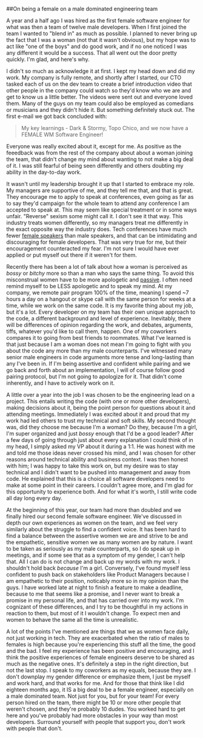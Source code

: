 ##On being a female on a male dominated engineering team

A year and a half ago I was hired as the first female software engineer for what was then a team of twelve male developers. When I first joined the team I wanted to "blend in" as much as possible. I planned to never bring up the fact that I was a woman (not that it wasn't obvious), but my hope was to act like "one of the boys" and do good work, and if no one noticed I was any different it would be a success. That all went out the door pretty quickly. I'm glad, and here's why.  

I didn't so much as acknowledge it at first. I kept my head down and did my work.  My company is fully remote, and shortly after I started, our CTO tasked each of us on the dev team to create a brief introduction video that other people in the company could watch so they'd know who we are and get to know us a little better. The videos were sent out and everyone loved them. Many of the guys on my team could also be employed as comedians or musicians and they didn't hide it. But something definitely stuck out. The first e-mail we got back concluded with: 

> My key learnings - Dark & Stormy, Topo Chico, and we now have a FEMALE WM Software Engineer!

Everyone was really excited about it, except for me. As positive as the feeedback was from the rest of the company about about a woman joining the team, that didn't change my mind about wanting to not make a big deal of it. I was still fearful of being seen differently and others doubting my ability in the day-to-day work.

It wasn't until my leadership brought it up that I started to embrace my role. My managers are supportive of me, and they tell me that, and that is great. They encourage me to apply to speak at conferences, even going as far as to say they'd campaign for the whole team to attend any conference I am accepted to speak at. This may seem like special treatment or in some ways unfair. "Reverse" sexism some might call it.  I don't see it that way. This industry treats women differently, so my managers treat me differently in the exact opposite way the industry does. Tech conferences have much fewer [female speakers](http://geekfeminism.wikia.com/wiki/Women_speakers) than male speakers, and that can be intimidating and discouraging for female developers. That was very true for me, but their encouragement counteracted my fear. I'm not sure I would have ever applied or put myself out there if it weren't for them.

Recently there has been a lot of talk about how a woman is perceived as *bossy* or *bitchy* more so than a man who says the same thing. To avoid this misconstrual women have to be more apologetic and [passive](https://www.washingtonpost.com/blogs/compost/wp/2015/10/13/jennifer-lawrence-has-a-point-famous-quotes-the-way-a-woman-would-have-to-say-them-during-a-meeting/). I often need remind myself to be LESS apologetic and to speak my mind. At my company, we remote pair program 100% of the time, meaning I spend ~7 hours a day on a hangout or skype call with the same person for weeks at a time, while we work on the same code. It is my favorite thing about my job, but it's a lot. Every developer on my team has their own unique approach to the code, a different background and level of experience. Inevitably, there will be differences of opinion regarding the work, and debates, arguments, tiffs, whatever you'd like to call them, happen. One of my coworkers compares it to going from best friends to roommates.  What I've learned is that just because I am a woman does not mean I'm going to fight with you about the code any more than my male counterparts. I've witnessed many senior male engineers in code arguments more tense and long-lasting than any I've been in. If I'm being assertive and confident while pairing and we go back and forth about an implementation, I will of course follow good pairing protocol, but I'm not going to apologize for it. That didn't come inherently, and I have to actively work on it.

A little over a year into the job I was chosen to be the engineering lead on a project. This entails writing the code (with one or more other developers), making decisions about it, being the point person for questions about it and attending meetings. Immediately I was excited about it and proud that my work had led others to trust my technical and soft skills. My second thought was, did they choose me because I'm a woman? Do they, because I'm a girl, I'm super organized and just *bossy* enough that I'd be a good leader? After a few days of going through just about every explanation I could think of in my head, I simply asked my VP about it during a 1:1. He was honest with me and told me those ideas never crossed his mind, and I was chosen for other reasons around technical ability and business context. I was then honest with him; I was happy to take this work on, but my desire was to stay technical and I didn't want to be pushed into management and away from code. He explained that this is a choice all software developers need to make at some point in their careers. I couldn't agree more, and I'm glad for this opportunity to experience both. And for what it's worth, I still write code all day long every day.

At the beginning of this year, our team had more than doubled and we finally hired our second female software engineer. We've discussed in depth our own experiences as women on the team, and we feel very similarly about the struggle to find a confident voice. It has been hard to find a balance between the assertive women we are and strive to be and the empathetic, sensitive women we as many women are by nature. I want to be taken as seriously as my male counterparts, so I do speak up in meetings, and if some see that as a symptom of my gender, I can't help that. All I can do is not change and back up my words with my work. I shouldn't hold back *because* I'm a girl. Conversely, I've found myself less confident to push back on stakeholders like Product Managers because I am empathetic to their position, noticably more so in my opinion than the guys. I have worked late at night to finish a feature to make a deadline, because to me that seems like a promise, and I never want to break a promise in my personal life, and that has carried over into my work. I'm cognizant of these differences, and I try to be thoughtful in my actions in reaction to them, but most of it I wouldn't change. To expect men and women to behave the same all the time is unrealistic.

A lot of the points I've mentioned are things that we as women face daily, not just working in tech. They are exacerbated when the ratio of males to females is high because you're experiencing this stuff all the time, the good and the bad. I feel my experience has been positive and encouraging, and I think the positive experiences of female engineers deserve to be shared as much as the negative ones. It's definitely a step in the right direction, but not the last stop. I speak to my coworkers as my equals, because they are. I don't downplay my gender difference or emphasize them, I just be myself and work hard, and that works for me. And for those that think like I did eighteen months ago, it IS a big deal to be a female engineer, especially on a male dominated team. Not just for you, but for your team! For every person hired on the team, there might be 10 or more other people that weren't chosen, and they're probably 10 dudes. You worked hard to get here and you've probably had more obstacles in your way than most developers. Surround yourself with people that support you, don't work with people that don't. 
